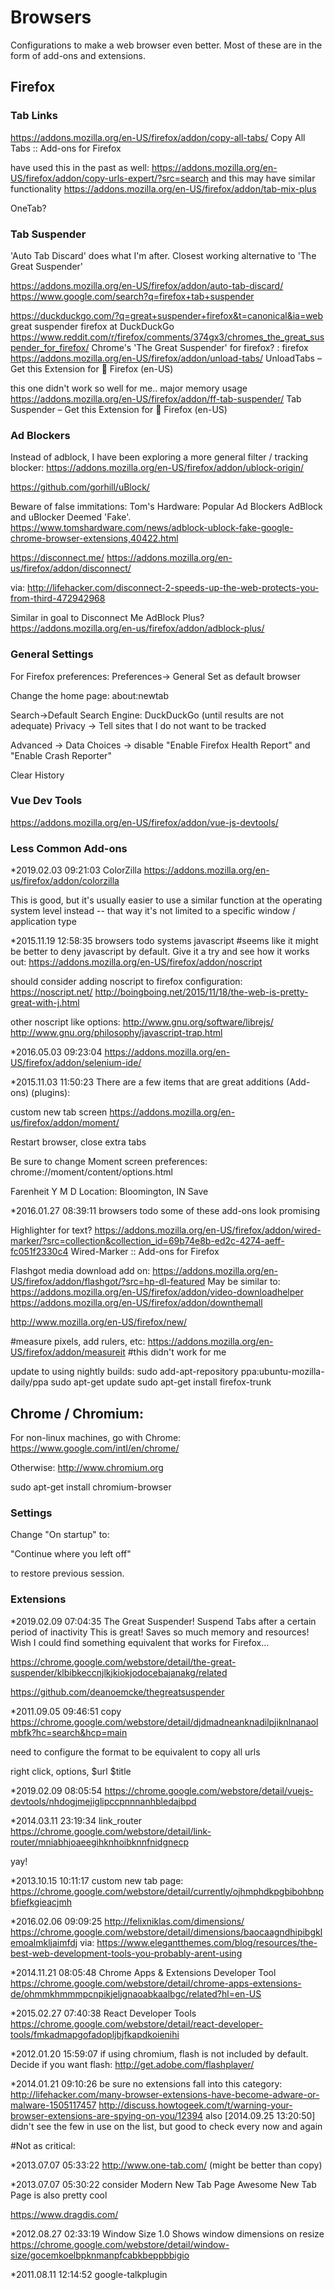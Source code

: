 # Browsers

Configurations to make a web browser even better. Most of these are in the form of add-ons and extensions. 

## Firefox

### Tab Links

https://addons.mozilla.org/en-US/firefox/addon/copy-all-tabs/
Copy All Tabs :: Add-ons for Firefox

have used this in the past as well:
https://addons.mozilla.org/en-US/firefox/addon/copy-urls-expert/?src=search
and this may have similar functionality
https://addons.mozilla.org/en-US/firefox/addon/tab-mix-plus

OneTab?

### Tab Suspender

'Auto Tab Discard' does what I'm after. Closest working alternative to 'The Great Suspender'

https://addons.mozilla.org/en-US/firefox/addon/auto-tab-discard/
https://www.google.com/search?q=firefox+tab+suspender

https://duckduckgo.com/?q=great+suspender+firefox&t=canonical&ia=web
great suspender firefox at DuckDuckGo
https://www.reddit.com/r/firefox/comments/374gx3/chromes_the_great_suspender_for_firefox/
Chrome's 'The Great Suspender' for firefox? : firefox
https://addons.mozilla.org/en-US/firefox/addon/unload-tabs/
UnloadTabs – Get this Extension for 🦊 Firefox (en-US)

this one didn't work so well for me.. major memory usage
https://addons.mozilla.org/en-US/firefox/addon/ff-tab-suspender/
Tab Suspender – Get this Extension for 🦊 Firefox (en-US)

### Ad Blockers

Instead of adblock, I have been exploring a more general filter / tracking blocker:
https://addons.mozilla.org/en-US/firefox/addon/ublock-origin/

https://github.com/gorhill/uBlock/

Beware of false immitations:
Tom's Hardware: Popular Ad Blockers AdBlock and uBlocker Deemed 'Fake'.
https://www.tomshardware.com/news/adblock-ublock-fake-google-chrome-browser-extensions,40422.html

https://disconnect.me/
https://addons.mozilla.org/en-us/firefox/addon/disconnect/

via:
http://lifehacker.com/disconnect-2-speeds-up-the-web-protects-you-from-third-472942968

Similar in goal to Disconnect Me
AdBlock Plus?
https://addons.mozilla.org/en-us/firefox/addon/adblock-plus/


### General Settings

For Firefox preferences:
Preferences-> General
Set as default browser

Change the home page: about:newtab

Search->Default Search Engine: DuckDuckGo (until results are not adequate)
Privacy -> Tell sites that I do not want to be tracked

Advanced -> Data Choices -> disable "Enable Firefox Health Report" and "Enable Crash Reporter"

Clear History


### Vue Dev Tools

https://addons.mozilla.org/en-US/firefox/addon/vue-js-devtools/

### Less Common Add-ons

*2019.02.03 09:21:03
ColorZilla
https://addons.mozilla.org/en-us/firefox/addon/colorzilla

This is good, but it's usually easier to use a similar function at the operating system level instead -- that way it's not limited to a specific window / application type

*2015.11.19 12:58:35 browsers todo systems javascript
#seems like it might be better to deny javascript by default. Give it a try and see how it works out:
https://addons.mozilla.org/en-US/firefox/addon/noscript

should consider adding noscript to firefox configuration:
https://noscript.net/
http://boingboing.net/2015/11/18/the-web-is-pretty-great-with-j.html

other noscript like options:
http://www.gnu.org/software/librejs/
http://www.gnu.org/philosophy/javascript-trap.html

*2016.05.03 09:23:04
https://addons.mozilla.org/en-US/firefox/addon/selenium-ide/

*2015.11.03 11:50:23
There are a few items that are great additions (Add-ons) (plugins):

custom new tab screen
https://addons.mozilla.org/en-us/firefox/addon/moment/

Restart browser, close extra tabs

Be sure to change Moment screen preferences:
chrome://moment/content/options.html

Farenheit
Y M D
Location: Bloomington, IN
Save

*2016.01.27 08:39:11 browsers todo
some of these add-ons look promising

Highlighter for text?
https://addons.mozilla.org/en-US/firefox/addon/wired-marker/?src=collection&collection_id=69b74e8b-ed2c-4274-aeff-fc051f2330c4
Wired-Marker :: Add-ons for Firefox

Flashgot media download add on:
https://addons.mozilla.org/en-US/firefox/addon/flashgot/?src=hp-dl-featured
May be similar to:
https://addons.mozilla.org/en-US/firefox/addon/video-downloadhelper
https://addons.mozilla.org/en-US/firefox/addon/downthemall

http://www.mozilla.org/en-US/firefox/new/

#measure pixels, add rulers, etc:
https://addons.mozilla.org/en-US/firefox/addon/measureit
#this didn't work for me

update to using nightly builds:
sudo add-apt-repository ppa:ubuntu-mozilla-daily/ppa
sudo apt-get update
sudo apt-get install firefox-trunk



## Chrome / Chromium:

For non-linux machines, go with Chrome:
https://www.google.com/intl/en/chrome/

Otherwise:
http://www.chromium.org

   sudo apt-get install chromium-browser

### Settings

Change "On startup" to: 

"Continue where you left off"

to restore previous session.

### Extensions


*2019.02.09 07:04:35
The Great Suspender!
Suspend Tabs after a certain period of inactivity
This is great!
Saves so much memory and resources!
Wish I could find something equivalent that works for Firefox...

https://chrome.google.com/webstore/detail/the-great-suspender/klbibkeccnjlkjkiokjodocebajanakg/related

https://github.com/deanoemcke/thegreatsuspender

*2011.09.05 09:46:51
copy
https://chrome.google.com/webstore/detail/djdmadneanknadilpjiknlnanaolmbfk?hc=search&hcp=main

need to configure the format to be equivalent to copy all urls

right click, options,
$url
$title

*2019.02.09 08:05:54
https://chrome.google.com/webstore/detail/vuejs-devtools/nhdogjmejiglipccpnnnanhbledajbpd

*2014.03.11 23:19:34 link_router
https://chrome.google.com/webstore/detail/link-router/mniabhjoaeegihknhoibknnfnidgnecp

yay!

*2013.10.15 10:11:17
custom new tab page:
https://chrome.google.com/webstore/detail/currently/ojhmphdkpgbibohbnpbfiefkgieacjmh

*2016.02.06 09:09:25
http://felixniklas.com/dimensions/
https://chrome.google.com/webstore/detail/dimensions/baocaagndhipibgklemoalmkljaimfdj
via:
https://www.elegantthemes.com/blog/resources/the-best-web-development-tools-you-probably-arent-using

*2014.11.21 08:05:48
Chrome Apps & Extensions Developer Tool
https://chrome.google.com/webstore/detail/chrome-apps-extensions-de/ohmmkhmmmpcnpikjeljgnaoabkaalbgc/related?hl=en-US

*2015.02.27 07:40:38
React Developer Tools
https://chrome.google.com/webstore/detail/react-developer-tools/fmkadmapgofadopljbjfkapdkoienihi


*2012.01.20 15:59:07
if using chromium, flash is not included by default.  Decide if you want flash:
http://get.adobe.com/flashplayer/

*2014.01.21 09:10:26
be sure no extensions fall into this category:
http://lifehacker.com/many-browser-extensions-have-become-adware-or-malware-1505117457
http://discuss.howtogeek.com/t/warning-your-browser-extensions-are-spying-on-you/12394
also [2014.09.25 13:20:50]
didn't see the few in use on the list, but good to check every now and again


#Not as critical:

*2013.07.07 05:33:22
http://www.one-tab.com/
(might be better than copy)

*2013.07.07 05:30:22 consider
Modern New Tab Page
Awesome New Tab Page is also pretty cool

https://www.dragdis.com/

*2012.08.27 02:33:19
Window Size 1.0
Shows window dimensions on resize
https://chrome.google.com/webstore/detail/window-size/gocemkoelbpknmanpfcabkbeppbbigio

*2011.08.11 12:14:52
google-talkplugin





